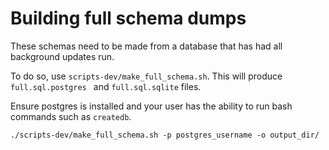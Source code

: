 # Building full schema dumps

These schemas need to be made from a database that has had all background updates run.

To do so, use `scripts-dev/make_full_schema.sh`. This will produce
`full.sql.postgres ` and `full.sql.sqlite` files.

Ensure postgres is installed and your user has the ability to run bash commands
such as `createdb`.

```
./scripts-dev/make_full_schema.sh -p postgres_username -o output_dir/
```
